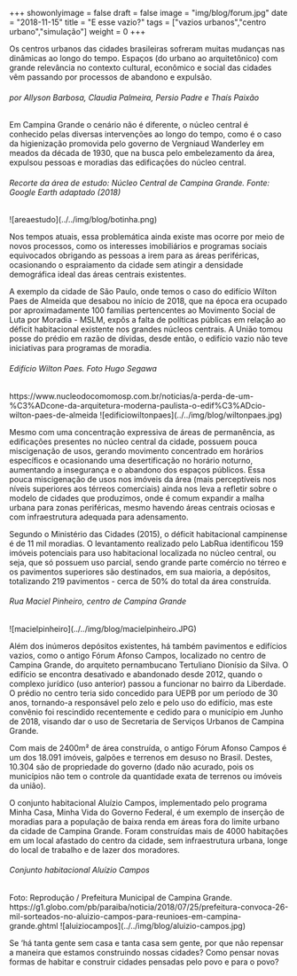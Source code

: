 +++
showonlyimage = false
draft = false
image = "img/blog/forum.jpg"
date = "2018-11-15"
title = "E esse vazio?"
tags = ["vazios urbanos","centro urbano","simulação"]
weight = 0
+++

Os centros urbanos das cidades brasileiras sofreram muitas mudanças nas dinâmicas ao longo do tempo. Espaços (do urbano ao arquitetônico) com grande relevância no contexto cultural, econômico e social das cidades vêm passando por processos de abandono e expulsão.
<!--more-->

<H6>por Allyson Barbosa, Claudia Palmeira, Persio Padre e Thaís Paixão</H6>

Em Campina Grande o cenário não é diferente, o núcleo central é conhecido pelas diversas intervenções ao longo do tempo, como é o caso da higienização promovida pelo governo de Vergniaud Wanderley em meados da década de 1930, que na busca pelo embelezamento da área, expulsou pessoas e moradias das edificações do núcleo central.

<H6> Recorte da área de estudo: Núcleo Central de Campina Grande. Fonte: Google Earth adaptado (2018) </H6>
![areaestudo](../../img/blog/botinha.png)

Nos tempos atuais, essa problemática ainda existe mas ocorre por meio de novos processos, como os interesses imobiliários e programas sociais equivocados obrigando as pessoas a irem para as áreas periféricas, ocasionando o espraiamento da cidade sem atingir a densidade demográfica ideal das áreas centrais existentes.

A exemplo da cidade de São Paulo, onde temos o caso do edifício Wilton Paes de Almeida que desabou no início de 2018, que na época era ocupado por aproximadamente 100 famílias pertencentes ao Movimento Social de Luta por Moradia - MSLM, expôs a falta de políticas públicas em relação ao déficit habitacional existente nos grandes núcleos centrais. A União tomou posse do prédio em razão de dívidas, desde então, o edifício vazio não teve iniciativas para programas de moradia.

<H6> Edifício Wilton Paes. Foto Hugo Segawa </H6>
https://www.nucleodocomomosp.com.br/noticias/a-perda-de-um-%C3%ADcone-da-arquitetura-moderna-paulista-o-edif%C3%ADcio-wilton-paes-de-almeida
![edificiowiltonpaes](../../img/blog/wiltonpaes.jpg)

Mesmo com uma concentração expressiva de áreas de permanência, as edificações presentes no núcleo central da cidade, possuem pouca miscigenação de usos, gerando movimento concentrado em horários específicos e ocasionando uma desertificação no horário noturno, aumentando a insegurança e o abandono dos espaços públicos. Essa pouca miscigenação de usos nos imóveis da área (mais perceptíveis nos níveis superiores aos térreos comerciais) ainda nos leva a refletir sobre o modelo de cidades que produzimos, onde é comum expandir a malha urbana para zonas periféricas, mesmo havendo áreas centrais ociosas e com infraestrutura adequada para adensamento.

Segundo o Ministério das Cidades (2015), o déficit habitacional campinense é de 11 mil moradias. O levantamento realizado pelo LabRua identificou 159 imóveis potenciais para uso habitacional localizada no núcleo central, ou seja, que só possuem uso parcial, sendo grande parte comércio no térreo e os pavimentos superiores são destinados, em sua maioria, a depósitos, totalizando 219 pavimentos - cerca de 50% do total da área construída.

<H6> Rua Maciel Pinheiro, centro de Campina Grande </H6>
![macielpinheiro](../../img/blog/macielpinheiro.JPG)

Além dos inúmeros depósitos existentes, há também pavimentos e edifícios vazios, como o antigo Fórum Afonso Campos, localizado no centro de Campina Grande, do arquiteto pernambucano Tertuliano Dionísio da Silva. O edifício se encontra desativado e abandonado desde 2012, quando o complexo jurídico (uso anterior) passou a funcionar no bairro da Liberdade. O prédio no centro teria sido concedido para UEPB por um período de 30 anos, tornando-a responsável pelo zelo e pelo uso do edifício, mas este convênio foi rescindido recentemente e cedido para o município em Junho de 2018, visando dar o uso de Secretaria de Serviços Urbanos de Campina Grande.

Com mais de 2400m² de área construída, o antigo Fórum Afonso Campos é um dos 18.091 imóveis, galpões e terrenos em desuso no Brasil. Destes, 10.304 são de propriedade do governo (dado não acurado, pois os municípios não tem o controle da quantidade exata de terrenos ou imóveis da união).

O conjunto habitacional Aluízio Campos, implementado pelo programa Minha Casa, Minha Vida do Governo Federal, é um exemplo de inserção de moradias para a população de baixa renda em áreas fora do limite urbano da cidade de Campina Grande. Foram construídas mais de 4000 habitações em um local afastado do centro da cidade, sem infraestrutura urbana, longe do local de trabalho e de lazer dos moradores.

<H6> Conjunto habitacional Aluízio Campos </H6>
Foto: Reprodução / Prefeitura Municipal de Campina Grande.
https://g1.globo.com/pb/paraiba/noticia/2018/07/25/prefeitura-convoca-26-mil-sorteados-no-aluizio-campos-para-reunioes-em-campina-grande.ghtml
![aluiziocampos](../../img/blog/aluizio-campos.jpg)

Se ‘há tanta gente sem casa e tanta casa sem gente, por que não repensar a maneira que estamos construindo nossas cidades? Como pensar novas formas de habitar e construir cidades pensadas pelo povo e para o povo?
